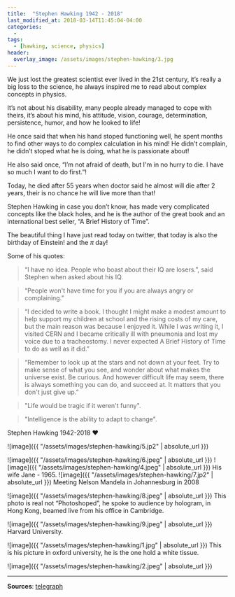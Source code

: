 ```yaml
---
title:  "Stephen Hawking 1942 - 2018"
last_modified_at: 2018-03-14T11:45:04-04:00
categories:
  - 
tags:
  - [hawking, science, physics]
header:
  overlay_image: /assets/images/stephen-hawking/3.jpg
---
```

<p></p>





We just lost the greatest scientist ever lived in the 21st century, it’s really a big loss to the science, he always inspired me to read about complex concepts in physics.

It’s not about his disability, many people already managed to cope with theirs, it’s about his mind, his attitude, vision, courage, determination, persistence, humor, and how he looked to life!

He once said that when his hand stoped functioning well, he spent months to find other ways to do complex calculation in his mind!
He didn’t complain, he didn’t stoped what he is doing, what he is passionate about!

He also said once, “I’m not afraid of death, but I'm in no hurry to die. I have so much I want to do first.”!

Today, he died after 55 years when doctor said he almost will die after 2 years, their is no chance he will live more than that!

Stephen Hawking in case you don’t know, has made very complicated concepts like the black holes, and he is the author of the great book and an international best seller, “A Brief History of Time”.

The beautiful thing I have just read today on twitter, that today is also the birthday of Einstein! and the $\pi$ day!

Some of his quotes:

> “I have no idea. People who boast about their IQ are losers.”, said Stephen when asked about his IQ.

> “People won't have time for you if you are always angry or complaining.”    

> “I decided to write a book. I thought I might make a modest amount to help support my children at school and the rising costs of my care, but the main reason was because I enjoyed it. While I was writing it, I visited CERN and I became critically ill with pneumonia and lost my voice due to a tracheostomy. I never expected A Brief History of Time to do as well as it did.”

> “Remember to look up at the stars and not down at your feet. Try to make sense of what you see, and wonder about what makes the universe exist. Be curious. And however difficult life may seem, there is always something you can do, and succeed at. It matters that you don't just give up.”


> "Life would be tragic if it weren't funny".

> "Intelligence is the ability to adapt to change".


Stephen Hawking 1942-2018 ❤️

![image]({{ "/assets/images/stephen-hawking/5.jp2" | absolute_url }})

![image]({{ "/assets/images/stephen-hawking/6.jpeg" | absolute_url }})
![image]({{ "/assets/images/stephen-hawking/4.jpeg" | absolute_url }})
His wife Jane - 1965.
![image]({{ "/assets/images/stephen-hawking/7.jp2" | absolute_url }})
Meeting Nelson Mandela in Johannesburg in 2008

![image]({{ "/assets/images/stephen-hawking/8.jpeg" | absolute_url }})
This photo is real not “Photoshoped”, he spoke to audience by hologram, in Hong Kong, beamed live from his office in Cambridge.

![image]({{ "/assets/images/stephen-hawking/9.jpeg" | absolute_url }})
Harvard University.

![image]({{ "/assets/images/stephen-hawking/1.jpg" | absolute_url }})
This is his picture in oxford university, he is the one hold a white tissue.

![image]({{ "/assets/images/stephen-hawking/2.jpeg" | absolute_url }})
  
---

**Sources**: [telegraph](https://www.telegraph.co.uk/news/2018/03/14/stephen-hawking-life-pictures/)

